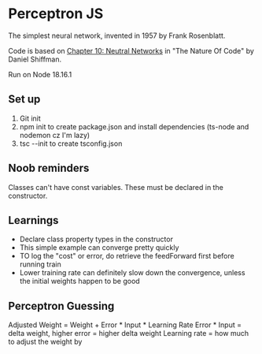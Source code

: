# Perceptron JS
The simplest neural network, invented in 1957 by Frank Rosenblatt.

Code is based on [Chapter 10: Neutral Networks](https://natureofcode.com/book/chapter-10-neural-networks/) in "The Nature Of Code" by Daniel Shiffman.

Run on Node 18.16.1

## Set up
1. Git init
2. npm init to create package.json and install dependencies (ts-node and nodemon cz I'm lazy)
3. tsc --init to create tsconfig.json

## Noob reminders
Classes can't have const variables. These must be declared in the constructor.

## Learnings
- Declare class property types in the constructor
- This simple example can converge pretty quickly
- TO log the "cost" or error, do retrieve the feedForward first before running train
- Lower training rate can definitely slow down the convergence, unless the initial weights happen to be good

## Perceptron Guessing
Adjusted Weight = Weight + Error * Input * Learning Rate
Error * Input = delta weight, higher error = higher delta weight
Learning rate = how much to adjust the weight by
